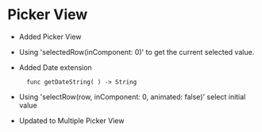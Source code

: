 # Picker View

- Added Picker View

- Using 'selectedRow(inComponent: 0)' to get the current selected value.

- Added Date extension
        
        func getDateString( ) -> String
        
- Using 'selectRow(row, inComponent: 0, animated: false)' select initial value
- Updated to Multiple Picker View
